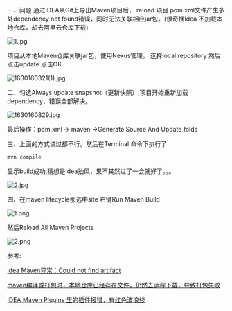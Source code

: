 
一、问题 通过IDEA从Git上导出Maven项目后， reload 项目 pom.xml文件产生多处dependency not found错误，同时无法关联相应jar包。(很奇怪Idea 不加载本地仓库，却去阿里云仓库下载)

![1.jpg](https://img-blog.csdnimg.cn/img_convert/7a327ee0ce2f57f5576f376a710117dd.png)

项目从本地Maven仓库关联jar包，使用Nexus管理。 选择local repository 然后点击update 点击OK

![1630160321(1).jpg](https://img-blog.csdnimg.cn/img_convert/c5df8c75183d32c2cf2a522ca7eac103.png)

二、勾选Always update snapshot（更新快照）,项目开始重新加载dependency，错误全部解决。

![1630160829.jpg](https://img-blog.csdnimg.cn/img_convert/9885202ef56ff69629065ff362911b28.png)

最后操作：pom.xml -> maven ->Generate Source And Update folds

三、上面的方式试过都不行。然后在Terminal 命令下执行了

```cmd
mvn compile
```

显示build成功,猜想是Idea抽风，果不其然过了一会就好了。。。

![2.jpg](https://img-blog.csdnimg.cn/img_convert/c0d66f7937593ed232bb74df04e1fdf3.png)

四、在maven lifecycle那选中site 右键Run Maven Build

![1.png](https://img-blog.csdnimg.cn/img_convert/3213c555977560986c28d31196c7eed5.png)

然后Reload All Maven Projects

![2.png](https://img-blog.csdnimg.cn/img_convert/4c281fa61ab68fad23edfda0172b58d4.png)

参考:

[idea Maven异常：Could not find artifact](https://blog.csdn.net/guanshanyue96/article/details/106136764)

[maven编译或打包时，本地仓库已经存在文件，仍然去远程下载，导致打包失败](https://blog.csdn.net/gbfmachunyan/article/details/97666700)

[IDEA Maven Plugins 里的插件报错，有红色波浪线](https://blog.csdn.net/qq_35553465/article/details/97652990)